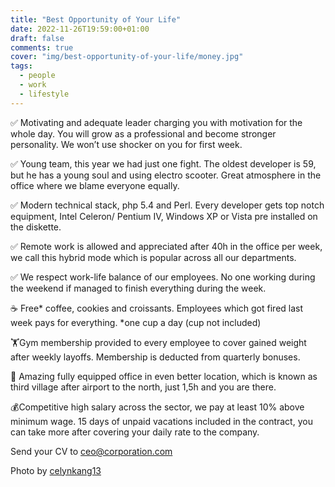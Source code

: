 ```yaml
---
title: "Best Opportunity of Your Life"
date: 2022-11-26T19:59:00+01:00
draft: false
comments: true
cover: "img/best-opportunity-of-your-life/money.jpg"
tags:
  - people
  - work
  - lifestyle
---
```



✅ Motivating and adequate leader charging you with motivation for the whole day. You will grow as a professional and become stronger personality. We won’t use shocker on you for first week.

✅ Young team, this year we had just one fight. The oldest developer is 59, but he has a young soul and using electro scooter. Great atmosphere in the office where we blame everyone equally. 

✅ Modern technical stack, php 5.4 and Perl. Every developer gets top notch equipment, Intel Celeron/ Pentium IV, Windows XP or Vista pre installed on the diskette.

✅ Remote work is allowed and appreciated after 40h in the office per week, we call this hybrid mode which is popular across all our departments.

✅ We respect work-life balance of our employees. No one working during the weekend if managed to finish everything during the week. 

☕️ Free* coffee, cookies and croissants. Employees which got fired last week pays for everything. 
*one cup a day (cup not included)

🏋️Gym membership provided to every employee to cover gained weight after weekly layoffs. Membership is deducted from quarterly bonuses.

🚙 Amazing fully equipped office in even better location, which is known as third village after airport to the north, just 1,5h and you are there. 

💰Competitive high salary across the sector, we pay at least 10% above minimum wage. 15 days of unpaid vacations included in the contract, you can take more after covering your daily rate to the company.

Send your CV to [ceo@corporation.com](https://twitter.com/elonmusk)

Photo by [celynkang13](https://unsplash.com/@celynkang13)
